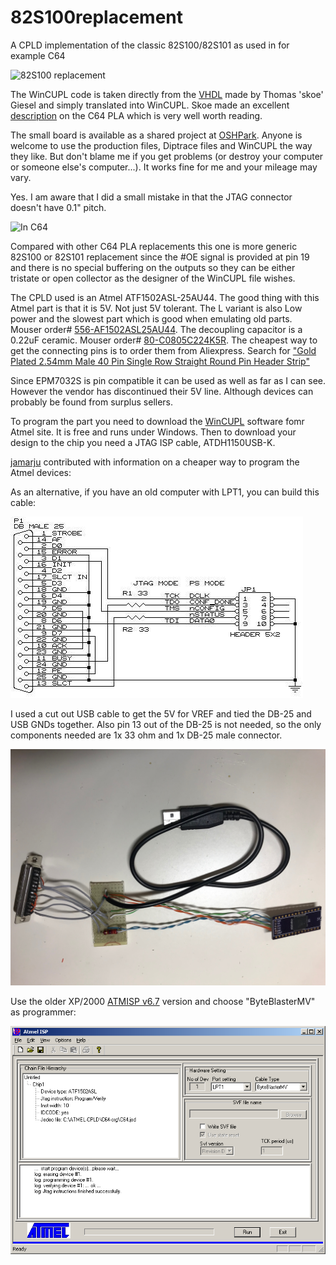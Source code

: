 # 82S100replacement
A CPLD implementation of the classic 82S100/82S101 as used in for example C64

![82S100 replacement](http://i.imgur.com/77l1N92.png)

The WinCUPL code is taken directly from the [VHDL](https://bitbucket.org/skoe/pla) made by Thomas 'skoe' Giesel and simply translated into WinCUPL. Skoe made an excellent [description](http://skoe.de/docs/c64-dissected/pla/c64_pla_dissected_r1.1_a4ds.pdf) on the C64 PLA which is very well worth reading.

The small board is available as a shared project at [OSHPark](https://oshpark.com/shared_projects/fJN4h1Z9). Anyone is welcome to use the production files, Diptrace files and WinCUPL the way they like. But don't blame me if you get problems (or destroy your computer or someone else's computer...). It works fine for me and your mileage may vary.

Yes. I am aware that I did a small mistake in that the JTAG connector doesn't have 0.1" pitch.

![In C64](http://i.imgur.com/hFkUcB3l.jpg)

Compared with other C64 PLA replacements this one is more generic 82S100 or 82S101 replacement since the #OE signal is provided at pin 19 and there is no special buffering on the outputs so they can be either tristate or open collector as the designer of the WinCUPL file wishes.

The CPLD used is an Atmel ATF1502ASL-25AU44. The good thing with this Atmel part is that it is 5V. Not just 5V tolerant. The L variant is also Low power and the slowest part which is good when emulating old parts. Mouser order# [556-AF1502ASL25AU44](http://www.mouser.se/Search/ProductDetail.aspx?R=ATF1502ASL-25AU44). The decoupling capacitor is a 0.22uF ceramic. Mouser order# [80-C0805C224K5R](http://www.mouser.se/Search/ProductDetail.aspx?R=C0805C224K5RACTU). The cheapest way to get the connecting pins is to order them from Aliexpress. Search for ["Gold Plated 2.54mm Male 40 Pin Single Row Straight Round Pin Header Strip"](https://www.aliexpress.com/af/Gold-Plated-2.54mm-Male-40-Pin-Single-Row-Straight.html?ltype=wholesale&d=y&origin=n&isViewCP=y&catId=0&initiative_id=SB_20161201120954&SearchText=Gold+Plated+2.54mm+Male+40+Pin+Single+Row+Straight&blanktest=0)

Since EPM7032S is pin compatible it can be used as well as far as I can see. However the vendor has discontinued their 5V line. Although devices can probably be found from surplus sellers.

To program the part you need to download the [WinCUPL](https://www.microchip.com/design-centers/programmable-logic/spld-cpld/tools/software/wincupl) software fomr Atmel site. It is free and runs under Windows. Then to download your design to the chip you need a JTAG ISP cable, ATDH1150USB-K.

[jamarju](https://github.com/jamarju) contributed with information on a cheaper way to program the Atmel devices:

As an alternative, if you have an old computer with LPT1, you can build this cable:

![Atmel CPLD LPT programmer](img/byteblaster-sch.jpg)

I used a cut out USB cable to get the 5V for VREF and tied the DB-25 and USB GNDs together. Also pin 13 out of the DB-25 is not needed, so the only components needed are 1x 33 ohm and 1x DB-25 male connector.

![DIY byteblaster](img/diy-byteblaster-mv.jpg)

Use the older XP/2000 [ATMISP v6.7](https://www.microchip.com/design-centers/programmable-logic/spld-cpld/tools/software/atmisp) version and choose "ByteBlasterMV" as programmer:

![ATMISP setup](img/atmisp67-setup.png)
